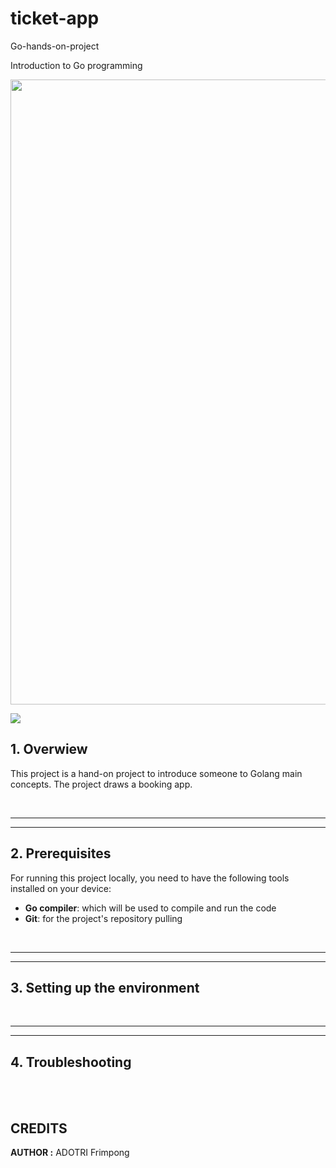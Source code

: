 # ticket-app
Go-hands-on-project

Introduction to Go programming

<image src="https://store.ardanlabs.com/cdn/shop/products/gopher-patch01-02_c7b3aa27-3c46-4c4f-823f-580bfea20dde.jpg?v=1661445057" width=1000 center>

[<img src="https://img.shields.io/badge/Go-1.25.0-blue.svg?logo=go">](https://go.dev/dl/)



## 1. Overwiew
This project is a hand-on project to introduce someone to Golang main concepts. The project draws a booking app. 

<br/>

---
---
## 2. Prerequisites

For running this project locally, you need to have the following tools installed on your device:
- **Go compiler**: which will be used to compile and run the code
- **Git**: for the project's repository pulling

<br/>

---
---
## 3. Setting up the environment

<br/>

---
---
## 4. Troubleshooting

<br/>

<br />

## **CREDITS**

**AUTHOR :** ADOTRI Frimpong

